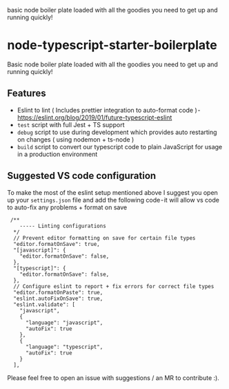 basic node boiler plate loaded with all the goodies you need to get up and running quickly!

# node-typescript-starter-boilerplate

Basic node boiler plate loaded with all the goodies you need to get up and running quickly!

## Features

 - Eslint to lint ( Includes prettier integration to auto-format code ) - https://eslint.org/blog/2019/01/future-typescript-eslint
 - `test` script with full Jest + TS support
 - `debug` script to use during development which provides auto restarting on changes ( using nodemon + ts-node )
 - `build` script to convert our typescript code to plain JavaScript for usage in a production environment

## Suggested VS code configuration

To make the most of the eslint setup mentioned above I suggest you open up your `settings.json` file and add the following code - it will allow vs code to auto-fix any problems + format on save

```
 /**
    ----- Linting configurations
  */
  // Prevent editor formatting on save for certain file types
  "editor.formatOnSave": true,
  "[javascript]": {
    "editor.formatOnSave": false,
  },
  "[typescript]": {
    "editor.formatOnSave": false,
  },
  // Configure eslint to report + fix errors for correct file types
  "editor.formatOnPaste": true,
  "eslint.autoFixOnSave": true,
  "eslint.validate": [
    "javascript",
    {
      "language": "javascript",
      "autoFix": true
    },
    {
      "language": "typescript",
      "autoFix": true
    }
  ],
```

Please feel free to open an issue with suggestions / an MR to contribute :).

